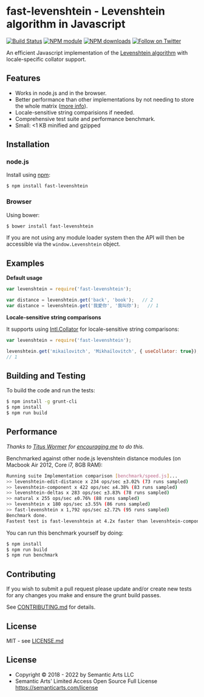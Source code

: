 # fast-levenshtein - Levenshtein algorithm in Javascript

[![Build Status](https://secure.travis-ci.org/hiddentao/fast-levenshtein.png)](http://travis-ci.org/hiddentao/fast-levenshtein)
[![NPM module](https://badge.fury.io/js/fast-levenshtein.png)](https://badge.fury.io/js/fast-levenshtein)
[![NPM downloads](https://img.shields.io/npm/dm/fast-levenshtein.svg?maxAge=2592000)](https://www.npmjs.com/package/fast-levenshtein)
[![Follow on Twitter](https://img.shields.io/twitter/url/http/shields.io.svg?style=social&label=Follow&maxAge=2592000)](https://twitter.com/hiddentao)

An efficient Javascript implementation of the [Levenshtein algorithm](http://en.wikipedia.org/wiki/Levenshtein_distance) with locale-specific collator support.

## Features

* Works in node.js and in the browser.
* Better performance than other implementations by not needing to store the whole matrix ([more info](http://www.codeproject.com/Articles/13525/Fast-memory-efficient-Levenshtein-algorithm)).
* Locale-sensitive string comparisions if needed.
* Comprehensive test suite and performance benchmark.
* Small: <1 KB minified and gzipped

## Installation

### node.js

Install using [npm](http://npmjs.org/):

```bash
$ npm install fast-levenshtein
```

### Browser

Using bower:

```bash
$ bower install fast-levenshtein
```

If you are not using any module loader system then the API will then be accessible via the `window.Levenshtein` object.

## Examples

**Default usage**

```javascript
var levenshtein = require('fast-levenshtein');

var distance = levenshtein.get('back', 'book');   // 2
var distance = levenshtein.get('我愛你', '我叫你');   // 1
```

**Locale-sensitive string comparisons**

It supports using [Intl.Collator](https://developer.mozilla.org/en-US/docs/Web/JavaScript/Reference/Global_Objects/Collator) for locale-sensitive  string comparisons:

```javascript
var levenshtein = require('fast-levenshtein');

levenshtein.get('mikailovitch', 'Mikhaïlovitch', { useCollator: true});
// 1
```

## Building and Testing

To build the code and run the tests:

```bash
$ npm install -g grunt-cli
$ npm install
$ npm run build
```

## Performance

_Thanks to [Titus Wormer](https://github.com/wooorm) for [encouraging me](https://github.com/hiddentao/fast-levenshtein/issues/1) to do this._

Benchmarked against other node.js levenshtein distance modules (on Macbook Air 2012, Core i7, 8GB RAM):

```bash
Running suite Implementation comparison [benchmark/speed.js]...
>> levenshtein-edit-distance x 234 ops/sec ±3.02% (73 runs sampled)
>> levenshtein-component x 422 ops/sec ±4.38% (83 runs sampled)
>> levenshtein-deltas x 283 ops/sec ±3.83% (78 runs sampled)
>> natural x 255 ops/sec ±0.76% (88 runs sampled)
>> levenshtein x 180 ops/sec ±3.55% (86 runs sampled)
>> fast-levenshtein x 1,792 ops/sec ±2.72% (95 runs sampled)
Benchmark done.
Fastest test is fast-levenshtein at 4.2x faster than levenshtein-component
```

You can run this benchmark yourself by doing:

```bash
$ npm install
$ npm run build
$ npm run benchmark
```

## Contributing

If you wish to submit a pull request please update and/or create new tests for any changes you make and ensure the grunt build passes.

See [CONTRIBUTING.md](https://github.com/hiddentao/fast-levenshtein/blob/master/CONTRIBUTING.md) for details.

## License

MIT - see [LICENSE.md](https://github.com/hiddentao/fast-levenshtein/blob/master/LICENSE.md)

## License

- Copyright © 2018 - 2022 by Semantic Arts LLC
- Semantic Arts' Limited Access Open Source Full License https://semanticarts.com/license
